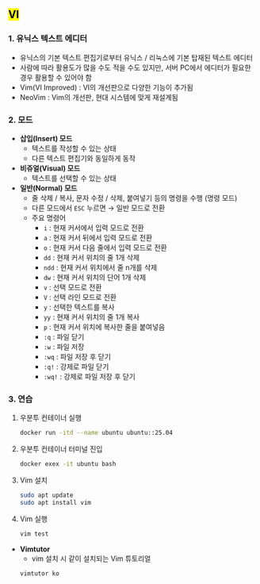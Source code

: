 ## <mark color="#fbc956">VI</mark>

### 1. 유닉스 텍스트 에디터

- 유닉스의 기본 텍스트 편집기로부터 유닉스 / 리눅스에 기본 탑재된 텍스트 에디터
- 사람에 따라 활용도가 많을 수도 적을 수도 있지만, 서버 PC에서 에디터가 필요한 경우 활용할 수 있어야 함
- Vim(VI Improved) : VI의 개선판으로 다양한 기능이 추가됨
- NeoVim : Vim의 개선판, 현대 시스템에 맞게 재설계됨

### 2. 모드

- **삽입(Insert) 모드**
  - 텍스트를 작성할 수 있는 상태
  - 다른 텍스트 편집기와 동일하게 동작
- **비쥬얼(Visual) 모드**
  - 텍스트를 선택할 수 있는 상태
- **일반(Normal) 모드**
  - 줄 삭제 / 복사, 문자 수정 / 삭제, 붙여넣기 등의 명령을 수행 (명령 모드)
  - 다른 모드에서 `ESC` 누르면 → 일반 모드로 전환
  - 주요 명령어
    - `i` : 현재 커서에서 입력 모드로 전환
    - `a` : 현재 커서 뒤에서 입력 모드로 전환
    - `o` : 현재 커서 다음 줄에서 입력 모드로 전환
    - `dd` : 현재 커서 위치의 줄 1개 삭제
    - `ndd` : 현재 커서 위치에서 줄 n개를 삭제
    - `dw` : 현재 커서 위치의 단어 1개 삭제
    - `v` : 선택 모드로 전환
    - `V` : 선택 라인 모드로 전환
    - `y` : 선택한 텍스트를 복사
    - `yy` : 현재 커서 위치의 줄 1개 복사
    - `p` : 현재 커서 위치에 복사한 줄을 붙여넣음
    - `:q` : 파일 닫기
    - `:w` : 파일 저장
    - `:wq` : 파일 저장 후 닫기
    - `:q!` : 강제로 파일 닫기
    - `:wq!` : 강제로 파일 저장 후 닫기

### 3. 연습

1. 우분투 컨테이너 실행

   ```bash
   docker run -itd --name ubuntu ubuntu::25.04
   ```

2. 우분투 컨테이너 터미널 진입

   ```bash
   docker exex -it ubuntu bash
   ```

3. Vim 설치

   ```bash
   sudo apt update
   sudo apt install vim
   ```

4. Vim 실행

   ```bash
   vim test
   ```

- **Vimtutor**
  - vim 설치 시 같이 설치되는 Vim 튜토리얼
  ```bash
  vimtutor ko
  ```
